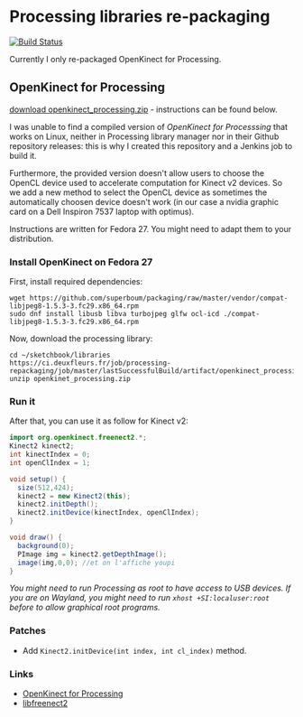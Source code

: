 # Processing libraries re-packaging

[![Build Status](https://ci.deuxfleurs.fr/buildStatus/icon?job=processing-repackaging/master)](https://ci.deuxfleurs.fr/job/processing-repackaging/job/master/)

Currently I only re-packaged OpenKinect for Processing.

## OpenKinect for Processing

[download openkinect_processing.zip](https://ci.deuxfleurs.fr/job/processing-repackaging/job/master/lastSuccessfulBuild/artifact/openkinect_processing.zip) - instructions can be found below.

I was unable to find a compiled version of *OpenKinect for Processsing* that works on Linux, neither in Processing library manager nor in their Github repository releases: this is why I created this repository and a Jenkins job to build it.

Furthermore, the provided version doesn't allow users to choose the OpenCL device used to accelerate computation for Kinect v2 devices.
So we add a new method to select the OpenCL device as sometimes the automatically choosen device doesn't work (in our case a nvidia graphic card on a Dell Inspiron 7537 laptop with optimus).

Instructions are written for Fedora 27. You might need to adapt them to your distribution.

### Install OpenKinect on Fedora 27

First, install required dependencies:

```
wget https://github.com/superboum/packaging/raw/master/vendor/compat-libjpeg8-1.5.3-3.fc29.x86_64.rpm
sudo dnf install libusb libva turbojpeg glfw ocl-icd ./compat-libjpeg8-1.5.3-3.fc29.x86_64.rpm
```

Now, download the processing library:

```
cd ~/sketchbook/libraries
https://ci.deuxfleurs.fr/job/processing-repackaging/job/master/lastSuccessfulBuild/artifact/openkinect_processing.zip
unzip openkinet_processing.zip
```

### Run it

After that, you can use it as follow for Kinect v2:

```java
import org.openkinect.freenect2.*;
Kinect2 kinect2;
int kinectIndex = 0;
int openClIndex = 1;

void setup() {
  size(512,424);
  kinect2 = new Kinect2(this);
  kinect2.initDepth();
  kinect2.initDevice(kinectIndex, openClIndex);
}

void draw() {
  background(0);
  PImage img = kinect2.getDepthImage();
  image(img,0,0); //et on l'affiche youpi
}
```

*You might need to run Processing as root to have access to USB devices. If you are on Wayland, you might need to run `xhost +SI:localuser:root` before to allow graphical root programs.*

### Patches

 * Add `Kinect2.initDevice(int index, int cl_index)` method.

### Links

  * [OpenKinect for Processing](https://github.com/shiffman/OpenKinect-for-Processing/)
  * [libfreenect2](https://github.com/OpenKinect/libfreenect2)
